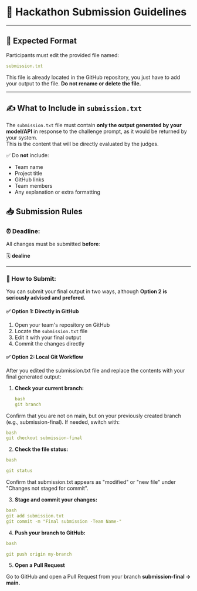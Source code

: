 # 📢 Hackathon Submission Guidelines

---

## 📁 **Expected Format**

Participants must edit the provided file named:
```yaml
submission.txt
```

This file is already located in the GitHub repository, you just have to add your output to the file. 
**Do not rename or delete the file.**

---

## ✍️ **What to Include in `submission.txt`**

The `submission.txt` file must contain **only the output generated by your model/API** in response to the challenge prompt, as it would be returned by your system.  
This is the content that will be directly evaluated by the judges.

✅ Do **not** include:
- Team name
- Project title
- GitHub links
- Team members
- Any explanation or extra formatting

## 📥 Submission Rules

### ⏰ Deadline:
All changes must be submitted **before**:

🗓️ **dealine**

---

### 📌 How to Submit:

You can submit your final output in two ways, although **Option 2 is seriously advised and prefered.**

#### ✅ Option 1: Directly in GitHub
1. Open your team's repository on GitHub
2. Locate the `submission.txt` file
3. Edit it with your final output
4. Commit the changes directly

#### ✅ Option 2: Local Git Workflow
After you edited the submission.txt file and replace the contents with your final generated output:

1. **Check your current branch:**
   ```yaml
   bash
   git branch
   ```
Confirm that you are not on main, but on your previously created branch
(e.g., submission-final). If needed, switch with: 
```yaml
bash
git checkout submission-final
```

2. **Check the file status:**

```yaml
bash

git status
```
Confirm that submission.txt appears as "modified" or "new file" under "Changes not staged for commit".

3. **Stage and commit your changes:**
```yaml
bash
git add submission.txt
git commit -m "Final submission -Team Name-"
```
4. **Push your branch to GitHub:**
```yaml
bash

git push origin my-branch
```

5. **Open a Pull Request**

Go to GitHub and open a Pull Request from your branch **submission-final → main.**
